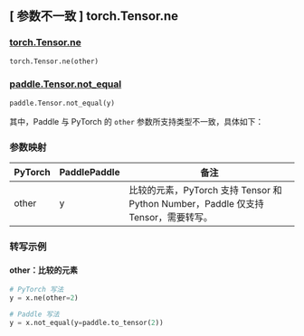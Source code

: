 ## [ 参数不一致 ] torch.Tensor.ne
### [torch.Tensor.ne](https://pytorch.org/docs/stable/generated/torch.Tensor.ne.html?highlight=ne)

```python
torch.Tensor.ne(other)
```

### [paddle.Tensor.not_equal](https://www.paddlepaddle.org.cn/documentation/docs/zh/develop/api/paddle/Tensor_cn.html#not-equal-y-name-none)

```python
paddle.Tensor.not_equal(y)
```

其中，Paddle 与 PyTorch 的 `other` 参数所支持类型不一致，具体如下：

### 参数映射

| PyTorch       | PaddlePaddle | 备注                                             |
| ------------- | ------------ | ----------------------------------------------- |
| other         | y            | 比较的元素，PyTorch 支持 Tensor 和 Python Number，Paddle 仅支持 Tensor，需要转写。                       |

### 转写示例
#### other：比较的元素
```python
# PyTorch 写法
y = x.ne(other=2)

# Paddle 写法
y = x.not_equal(y=paddle.to_tensor(2))
```
